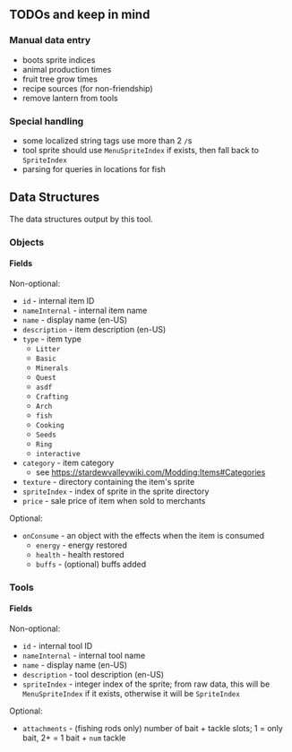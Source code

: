 ## TODOs and keep in mind
### Manual data entry
- boots sprite indices
- animal production times
- fruit tree grow times
- recipe sources (for non-friendship)
- remove lantern from tools

### Special handling
- some localized string tags use more than 2 `/`s
- tool sprite should use `MenuSpriteIndex` if exists, then fall back to `SpriteIndex`
- parsing for queries in locations for fish

## Data Structures
The data structures output by this tool.

### Objects
#### Fields
Non-optional:
- `id` - internal item ID
- `nameInternal` - internal item name
- `name` - display name (en-US)
- `description` - item description (en-US)
- `type` - item type
    - `Litter`
    - `Basic`
    - `Minerals`
    - `Quest`
    - `asdf`
    - `Crafting`
    - `Arch`
    - `fish`
    - `Cooking`
    - `Seeds`
    - `Ring`
    - `interactive`
- `category` - item category
    - see https://stardewvalleywiki.com/Modding:Items#Categories
- `texture` - directory containing the item's sprite
- `spriteIndex` - index of sprite in the sprite directory
- `price` - sale price of item when sold to merchants

Optional:
- `onConsume` - an object with the effects when the item is consumed
    - `energy` - energy restored
    - `health` - health restored
    - `buffs` - (optional) buffs added

### Tools
#### Fields
Non-optional:
- `id` - internal tool ID
- `nameInternal` - internal tool name
- `name` - display name (en-US)
- `description` - tool description (en-US)
- `spriteIndex` - integer index of the sprite; from raw data, this will be `MenuSpriteIndex` if it exists, otherwise it will be `SpriteIndex`

Optional:
- `attachments` - (fishing rods only) number of bait + tackle slots; 1 = only bait, 2+ = 1 bait + `num` tackle